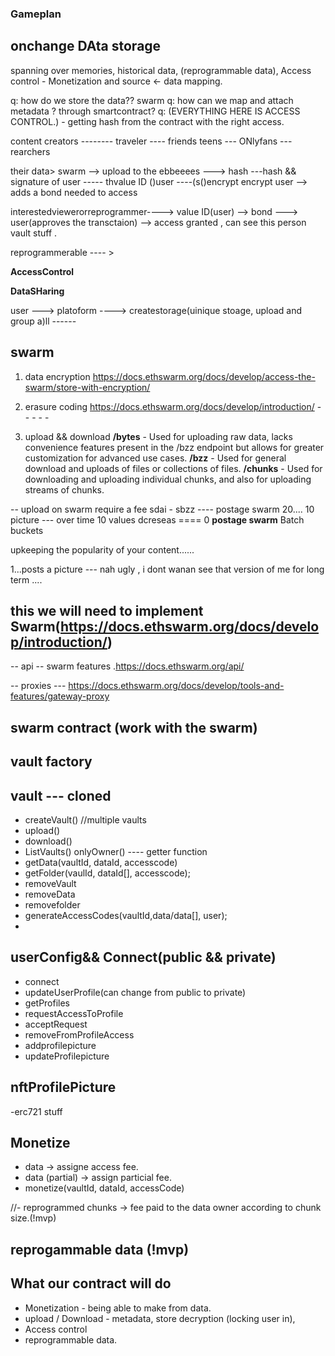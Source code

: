 ### Gameplan

## onchange DAta storage

spanning over memories, historical data, (reprogrammable data),
Access control - Monetization and source <- data mapping.

q: how do we store the data?? swarm
q: how can we map and attach metadata ? through smartcontract?
q:
(EVERYTHING HERE IS ACCESS CONTROL.) - getting hash from the contract with the right access.

content creators -------- traveler ---- friends teens --- ONlyfans --- rearchers

their data> swarm --> upload to the ebbeeees ---> hash ---hash && signature of user ----- thvalue ID ()user ----(s()encrypt encrypt
user --> adds a bond needed to access

interestedviewerorreprogrammer----> value ID(user) --> bond ---> user(approves the transctaion) --> access granted , can see this person vault stuff .

reprogrammerable ---- >

**AccessControl**

**DataSHaring**

user ---> platoform ----> createstorage(uinique stoage, upload and group a)ll ------

## swarm

1. data encryption
   https://docs.ethswarm.org/docs/develop/access-the-swarm/store-with-encryption/

2. erasure coding
   https://docs.ethswarm.org/docs/develop/introduction/  - - -  - -

3. upload && download
**/bytes** - Used for uploading raw data, lacks convenience features present in the /bzz endpoint but allows for greater customization for advanced use cases.
**/bzz** - Used for general download and uploads of files or collections of files.
**/chunks** - Used for downloading and uploading individual chunks, and also for uploading streams of chunks.

-- upload on swarm require a fee
sdai - sbzz ---- postage swarm 20.... 10 picture --- over time 10 values dcreseas ==== 0 
**postage swarm**
Batch buckets


upkeeping the popularity of your content......

1...posts a picture --- nah ugly , i dont wanan see that version of me for long term  ....


## this we will need to implement Swarm(https://docs.ethswarm.org/docs/develop/introduction/)
-- api -- swarm features .https://docs.ethswarm.org/api/

-- proxies --- https://docs.ethswarm.org/docs/develop/tools-and-features/gateway-proxy

## swarm contract (work with the swarm)

## vault factory 

## vault --- cloned
- createVault() //multiple vaults
- upload() 
- download()
- ListVaults() onlyOwner() ---- getter function 
- getData(vaultId, dataId, accesscode)
- getFolder(vaulId, dataId[], accesscode);
-  removeVault
-  removeData
-  removefolder
- generateAccessCodes(vaultId,data/data[], user);
- 
## userConfig&& Connect(public && private)

- connect
- updateUserProfile(can change from public to private)
- getProfiles
- requestAccessToProfile
- acceptRequest
- removeFromProfileAccess
- addprofilepicture
- updateProfilepicture

  
## nftProfilePicture
-erc721 stuff

## Monetize 
- data -> assigne access fee.
- data (partial) -> assign particial fee.
- monetize(vaultId, dataId, accessCode)


//- reprogrammed chunks -> fee paid to the data owner according to chunk size.(!mvp)

## reprogammable data (!mvp)


## What our contract will do
- Monetization - being able to make from data. 
- upload / Download - metadata, store decryption (locking user in), 
- Access control
- reprogrammable data.


